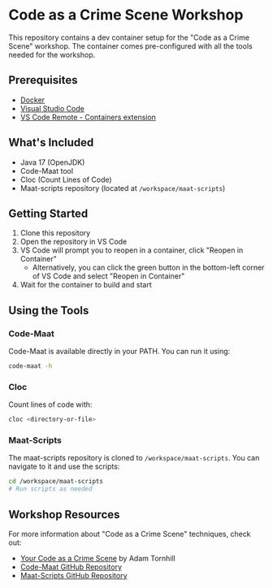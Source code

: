 # Code as a Crime Scene Workshop

This repository contains a dev container setup for the "Code as a Crime Scene" workshop. The container comes pre-configured with all the tools needed for the workshop.

## Prerequisites

- [Docker](https://www.docker.com/products/docker-desktop)
- [Visual Studio Code](https://code.visualstudio.com/)
- [VS Code Remote - Containers extension](https://marketplace.visualstudio.com/items?itemName=ms-vscode-remote.remote-containers)

## What's Included

- Java 17 (OpenJDK)
- Code-Maat tool
- Cloc (Count Lines of Code)
- Maat-scripts repository (located at `/workspace/maat-scripts`)

## Getting Started

1. Clone this repository
2. Open the repository in VS Code
3. VS Code will prompt you to reopen in a container, click "Reopen in Container"
   - Alternatively, you can click the green button in the bottom-left corner of VS Code and select "Reopen in Container"
4. Wait for the container to build and start

## Using the Tools

### Code-Maat

Code-Maat is available directly in your PATH. You can run it using:

```bash
code-maat -h
```

### Cloc

Count lines of code with:

```bash
cloc <directory-or-file>
```

### Maat-Scripts

The maat-scripts repository is cloned to `/workspace/maat-scripts`. You can navigate to it and use the scripts:

```bash
cd /workspace/maat-scripts
# Run scripts as needed
```

## Workshop Resources

For more information about "Code as a Crime Scene" techniques, check out:

- [Your Code as a Crime Scene](https://pragprog.com/titles/atcrime/your-code-as-a-crime-scene/) by Adam Tornhill
- [Code-Maat GitHub Repository](https://github.com/adamtornhill/code-maat)
- [Maat-Scripts GitHub Repository](https://github.com/adamtornhill/maat-scripts)
